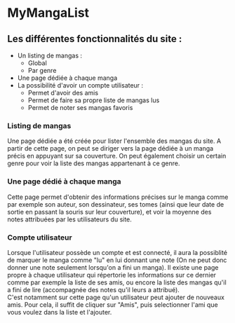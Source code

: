 # MyMangaList

## Les différentes fonctionnalités du site : 
- Un listing de mangas :
    - Global
    - Par genre
- Une page dédiée à chaque manga
- La possibilité d'avoir un compte utilisateur : 
    - Permet d'avoir des amis
    - Permet de faire sa propre liste de mangas lus
    - Permet de noter ses mangas favoris 

### Listing de mangas

Une page dédiée a été créée pour lister l'ensemble des mangas du site. A partir de cette page, on peut se diriger vers la page dédiée à un manga précis en appuyant sur sa couverture.
On peut également choisir un certain genre pour voir la liste des mangas appartenant à ce genre. 

### Une page dédié à chaque manga

Cette page permet d'obtenir des informations précises sur le manga comme par exemple son auteur, son dessinateur, ses tomes (ainsi que leur date de sortie en passant la souris sur leur couverture), et voir la moyenne des notes attribuées par les utilisateurs du site.


### Compte utilisateur 

Lorsque l'utilisateur possède un compte et est connecté, il aura la possiblité de marquer le manga comme "lu" en lui donnant une note (On ne peut donc donner une note seulement lorsqu'on a fini un manga). 
Il existe une page propre à chaque utilisateur qui répertorie les informations sur ce dernier comme par exemple la liste de ses amis, ou encore la liste des mangas qu'il a fini de lire (accompagnée des notes qu'il leurs a attribué).  
C'est notamment sur cette page qu'un utilisateur peut ajouter de nouveaux amis. Pour cela, il suffit de cliquer sur "Amis", puis selectionner l'ami que vous voulez dans la liste et l'ajouter.


